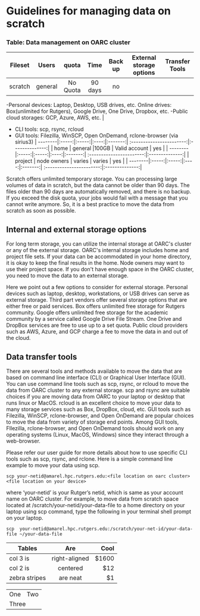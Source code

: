 # Guidelines for managing data on scratch

### Table: Data management on OARC cluster



| Fileset | Users | quota | Time | Back up | External storage options | Transfer Tools |
| --------|:-----:|:-----:|:----:|:-------:| :-----------------------:|:--------------:|
|scratch | general | No  Quota| 90 days| no| 
-Personal devices: Laptop, Desktop, USB drives, etc.
Online drives: Box(unlimited for Rutgers), Google Drive, One Drive, Dropbox, etc.
-Public cloud storages: GCP, Azure, AWS, etc. |

- CLI tools: scp, rsync, rcloud
- GUI tools: Filezilla, WinSCP, Open OnDemand, rclone-browser (via sirius3)
| --------|:-----:|:-----:|:----:|:-------:| :-----------------------:|:--------------:|
| home | general |100GB | Valid account | yes |
| --------|:-----:|:-----:|:----:|:-------:| :-----------------------:|:--------------:|
| project | node owners | varies |  varies | yes |
| --------|:-----:|:-----:|:----:|:-------:| :-----------------------:|:--------------:|

Scratch offers unlimited temporary storage. You can processing large volumes of data in scratch, but the data cannot be older than 90 days. The files older than 90 days are automatically removed, and there is no backup. If you exceed the disk quota, your jobs would fail with a message that you cannot write anymore. So, it is a best practice to move the data from scratch as soon as possible.

## Internal and external storage options

For long term storage, you can utilize the internal storage at OARC's cluster or any of the external storage. OARC's internal storage includes home and project file sets.  If your data can be accommodated in your home directory, it is okay to keep the final results in the home. Node owners may want to use their project space. If you don't have enough space in the OARC cluster, you need to move the data to an external storage.

Here we point out a few options to consider for external storage. Personal devices such as laptop, desktop, workstations, or USB drives can serve as external storage.  Third part vendors offer several storage options that are either free or paid services. Box offers unlimited free storage for Rutgers community. Google offers unlimited  free storage for the academic community  by a service called Google Drive File Stream. One Drive and DropBox services are free to use up to a set quota.  Public cloud providers such as AWS, Azure, and GCP charge a fee to move the data in and out of the cloud.

## Data transfer tools

There are several tools and methods available to move the data that are based on command line interface (CLI) or Graphical User Interface (GUI). You can use command line tools such as scp, rsync, or rcloud to move the data from OARC cluster to any external storage. scp and rsync are suitable choices if you are moving data from OARC to your laptop or desktop that runs linux or MacOS. rcloud is an excellent choice to move your data to many storage services such as Box, DropBox, cloud, etc. GUI tools such as Filezilla, WinSCP, rclone-browser, and Open OnDemand are popular choices to move the data from variety of storage end points. Among GUI tools, FIlezilla, rclone-browser, and Open OnDemand tools should work on any operating systems (Linux, MacOS, Windows) since they interact through a web-browser.

Please refer our user guide for more details about how to use specific CLI tools such as scp, rsync, and rclone. Here is a simple command line example to move your data using scp. 

    scp your-netid@amarel.hpc.rutgers.edu:<file location on oarc cluster> <file location on your device> 

where ‘your-netid’ is your Rutger’s netid, which is same as your account name on OARC cluster. For example, to move data from scratch space located at /scratch/your-netid/your-data-file to a home directory on your laptop using scp command, type the following in your terminal shell prompt on your laptop.

    scp  your-netid@amarel.hpc.rutgers.edu:/scratch/your-net-id/your-data-file ~/your-data-file


| Tables        | Are           | Cool  |
| ---- |:-------------:| -----:|
| col 3 is      | right-aligned | $1600 |
| col 2 is      | centered      |   $12 |
| zebra stripes | are neat      |    $1 |

<table>
  <tr>
    <td>One</td>
    <td>Two</td>
  </tr>
  <tr>
    <td colspan="2">Three</td>
  </tr>
</table>
